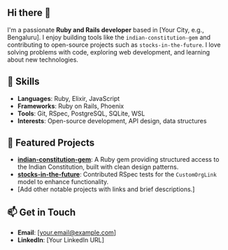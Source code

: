 ## Hi there 👋

I'm a passionate **Ruby and Rails developer** based in [Your City, e.g., Bengaluru]. I enjoy building tools like the `indian-constitution-gem` and contributing to open-source projects such as `stocks-in-the-future`. I love solving problems with code, exploring web development, and learning about new technologies.

## 🔧 Skills
- **Languages**: Ruby, Elixir, JavaScript
- **Frameworks**: Ruby on Rails, Phoenix
- **Tools**: Git, RSpec, PostgreSQL, SQLite, WSL
- **Interests**: Open-source development, API design, data structures

## 🌟 Featured Projects
- **[indian-constitution-gem](https://github.com/nizam12khan/indian-constitution-gem)**: A Ruby gem providing structured access to the Indian Constitution, built with clean design patterns.
- **[stocks-in-the-future](https://github.com/nizam12khan/stocks-in-the-future)**: Contributed RSpec tests for the `CustomOrgLink` model to enhance functionality.
- [Add other notable projects with links and brief descriptions.]

## 📫 Get in Touch
- **Email**: [your.email@example.com]
- **LinkedIn**: [Your LinkedIn URL]
